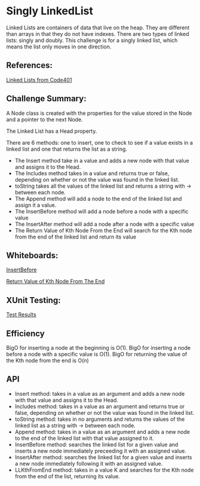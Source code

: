 # Singly LinkedList

Linked Lists are containers of data that live on the heap. They are different than arrays in that they do not have indexes. There are two types of linked lists: singly and doubly. 
This challenge is for a singly linked list, which means the list only moves in one direction.

## References:
[Linked Lists from Code401](https://github.com/codefellows/seattle-dotnet-401d10/tree/master/Class05/demo)

## Challenge Summary:
A Node class is created with the properties for the value stored in the Node and a pointer to the next Node.

The Linked List has a Head property. 

There are 6 methods: one to insert, one to check to see if a value exists in a linked list and one that returns the list as a string.
* The Insert method take in a value and adds a new node with that value and assigns it to the Head.
* The Includes method takes in a value and returns true or false, depending on whether or not the value was found in the linked list.
* toString takes all the values of the linked list and returns a string with -> between each node.
* The Append method will add a node to the end of the linked list and assign it a value.
* The InsertBefore method will add a node before a node with a specific value
* The InsertAfter method will add a node after a node with a specific value
* The Return Value of Kth Node From the End will search for the Kth node from the end of the linked list and return its value

## Whiteboards:
[InsertBefore](https://share.icloud.com/photos/0mNzfxA8iUbfxry8GicxTeUZg)

[Return Value of Kth Node From The End](https://files.slack.com/files-pri/T039KG69K-F010TBNFVAS/img_8703.jpg?pub_secret=4af6ab70b9)

## XUnit Testing:
[Test Results](https://i.imgur.com/GaQE58u.png)

## Efficiency

BigO for inserting a node at the beginning is O(1).
BigO for inserting a node before a node with a specific value is O(1).
BigO for returning the value of the Kth node from the end is O(n)

## API
* Insert method: takes in a value as an argument and adds a new node with that value and assigns it to the Head.
* Includes method: takes in a value as an argument and returns true or false, depending on whether or not the value was found in the linked list.
* toString method: takes in no arguments and returns the values of the linked list as a string with -> between each node. 
* Append method: takes in a value as an argument and adds a new node to the end of the linked list with that value assigned to it.
* InsertBefore method: searches the linked list for a given value and inserts a new node immediately preceeding it with an assigned value.
* InsertAfter method: searches the linked list for a given value and inserts a new node immediately following it with an assigned value.
* LLKthFromEnd method: takes in a value K and searches for the Kth node from the end of the list, returning its value.
